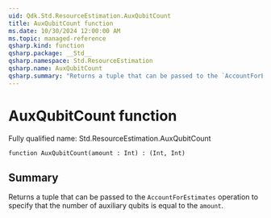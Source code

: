 ```yaml
---
uid: Qdk.Std.ResourceEstimation.AuxQubitCount
title: AuxQubitCount function
ms.date: 10/30/2024 12:00:00 AM
ms.topic: managed-reference
qsharp.kind: function
qsharp.package: __Std__
qsharp.namespace: Std.ResourceEstimation
qsharp.name: AuxQubitCount
qsharp.summary: "Returns a tuple that can be passed to the `AccountForEstimates` operation to specify that the number of auxiliary qubits is equal to the `amount`."
---
```


# AuxQubitCount function

Fully qualified name: Std.ResourceEstimation.AuxQubitCount

```qsharp
function AuxQubitCount(amount : Int) : (Int, Int)
```

## Summary
Returns a tuple that can be passed to the `AccountForEstimates` operation
to specify that the number of auxiliary qubits is equal to the `amount`.
